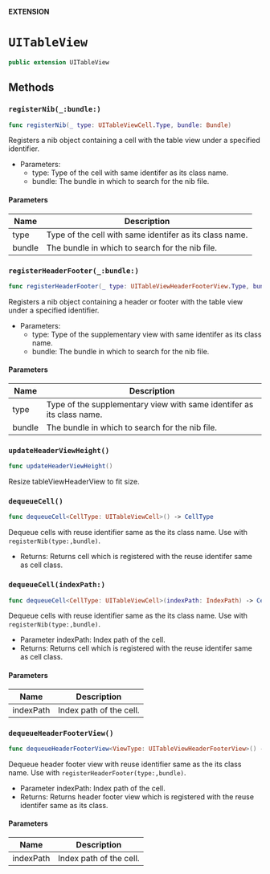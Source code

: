 **EXTENSION**

# `UITableView`
```swift
public extension UITableView
```

## Methods
### `registerNib(_:bundle:)`

```swift
func registerNib(_ type: UITableViewCell.Type, bundle: Bundle)
```

Registers a nib object containing a cell with the table view under a specified identifier.
- Parameters:
  - type: Type of the cell with same identifer as its class name.
  - bundle: The bundle in which to search for the nib file.

#### Parameters

| Name | Description |
| ---- | ----------- |
| type | Type of the cell with same identifer as its class name. |
| bundle | The bundle in which to search for the nib file. |

### `registerHeaderFooter(_:bundle:)`

```swift
func registerHeaderFooter(_ type: UITableViewHeaderFooterView.Type, bundle: Bundle)
```

Registers a nib object containing a header or footer with the table view under a specified identifier.
- Parameters:
  - type: Type of the supplementary view with same identifer as its class name.
  - bundle: The bundle in which to search for the nib file.

#### Parameters

| Name | Description |
| ---- | ----------- |
| type | Type of the supplementary view with same identifer as its class name. |
| bundle | The bundle in which to search for the nib file. |

### `updateHeaderViewHeight()`

```swift
func updateHeaderViewHeight()
```

Resize tableViewHeaderView to fit size.

### `dequeueCell()`

```swift
func dequeueCell<CellType: UITableViewCell>() -> CellType
```

Dequeue cells with reuse identifier same as the its class name.
Use with `registerNib(type:,bundle)`.
- Returns: Returns cell which is registered with the reuse identifer same as cell class.

### `dequeueCell(indexPath:)`

```swift
func dequeueCell<CellType: UITableViewCell>(indexPath: IndexPath) -> CellType
```

Dequeue cells with reuse identifier same as the its class name.
Use with `registerNib(type:,bundle)`.
- Parameter indexPath: Index path of the cell.
- Returns: Returns cell which is registered with the reuse identifer same as cell class.

#### Parameters

| Name | Description |
| ---- | ----------- |
| indexPath | Index path of the cell. |

### `dequeueHeaderFooterView()`

```swift
func dequeueHeaderFooterView<ViewType: UITableViewHeaderFooterView>() -> ViewType
```

Dequeue header footer view with reuse identifier same as the its class name.
Use with `registerHeaderFooter(type:,bundle)`.
- Parameter indexPath: Index path of the cell.
- Returns: Returns header footer view which is registered with the reuse identifer same as its class.

#### Parameters

| Name | Description |
| ---- | ----------- |
| indexPath | Index path of the cell. |